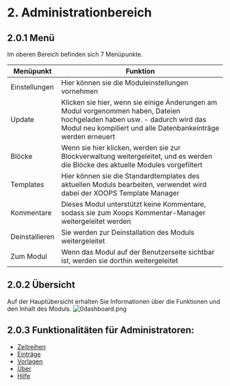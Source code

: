 # 2. Administrationbereich

## 2.0.1 Menü
Im oberen Bereich befinden sich 7 Menüpunkte.

|Menüpunkt|	Funktion|
|---|---|
|Einstellungen| Hier können sie die Moduleinstellungen vornehmen |
|Update| Klicken sie hier, wenn sie einige Änderungen am Modul vorgenommen haben, Dateien hochgeladen haben usw. - dadurch wird das Modul neu kompiliert und alle Datenbankeinträge werden erneuert |
|Blöcke| Wenn sie hier klicken, werden sie zur Blockverwaltung weitergeleitet, und es werden die Blöcke des aktuelle Modules vorgefiltert |
|Templates| Hier können sie die Standardtemplates des aktuellen Moduls bearbeiten, verwendet wird dabei der XOOPS Template Manager |
|Kommentare| Dieses Modul unterstützt keine Kommentare, sodass sie zum Xoops Kommentar-Manager weitergeleitet werden |
|Deinstallieren| Sie werden zur Deinstallation des Moduls weitergeleitet |
|Zum Modul| Wenn das Modul auf der Benutzerseite sichtbar ist, werden sie dorthin weitergeleitet |

## 2.0.2 Übersicht
Auf der Hauptübersicht erhalten Sie Informationen über die Funktionen und den Inhalt des Moduls.
![0dashboard.png](./assets/0dashboard.png)

## 2.0.3 Funktionalitäten für Administratoren:
* [Zeitreihen](2admin_timelines.md)
* [Einträge](2admin_items.md)
* [Vorlagen](2admin_templates.md)
* [Über](2admin_about.md)
* [Hilfe](2admin_help.md)